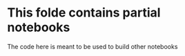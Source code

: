 # This folde contains partial notebooks

The code here is meant to be used to build other notebooks

